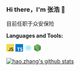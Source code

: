 ### Hi there，I'm 张浩 👋

目前任职于众安保险

**Languages and Tools:**  

<code><img height="20" src="https://raw.githubusercontent.com/github/explore/80688e429a7d4ef2fca1e82350fe8e3517d3494d/topics/javascript/javascript.png"></code>
<code><img height="20" src="https://raw.githubusercontent.com/github/explore/80688e429a7d4ef2fca1e82350fe8e3517d3494d/topics/typescript/typescript.png"></code>
<code><img height="20" src="https://raw.githubusercontent.com/github/explore/80688e429a7d4ef2fca1e82350fe8e3517d3494d/topics/react/react.png"></code>
<code><img height="20" src="https://raw.githubusercontent.com/github/explore/80688e429a7d4ef2fca1e82350fe8e3517d3494d/topics/nodejs/nodejs.png"></code>

[![hao.zhang's github stats](https://github-readme-stats.vercel.app/api?username=zhanghao-zhoushan)](https://github.com/anuraghazra/github-readme-stats)

<!-- <a href="https://github.com/zhanghao-zhoushan/blog">
  <img align="left" src="https://github-readme-stats.anuraghazra1.vercel.app/api/pin/?username=zhanghao-zhoushan&repo=blog" />
</a>

<a href="https://github.com/zhanghao-zhoushan/LeetCode-Notes">
  <img align="left" src="https://github-readme-stats.anuraghazra1.vercel.app/api/pin/?username=zhanghao-zhoushan&repo=LeetCode-Notes" />
</a> -->
